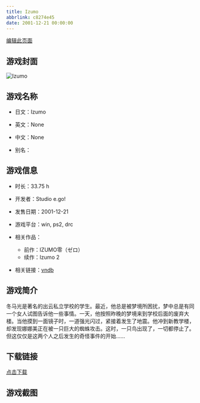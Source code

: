 ```yaml
---
title: Izumo
abbrlink: c8274e45
date: 2001-12-21 00:00:00
---
```

[编辑此页面](https://github.com/ACG-3/ADV3-source/blob/main/source/_posts/games/Izumo.md)

## 游戏封面

![Izumo](https%3A//pan.timero.xyz/onedrive/img_lib_001/Izumo_cover.avif)


## 游戏名称

- 日文：Izumo
- 英文：None
- 中文：None

- 别名：


## 游戏信息

- 时长：33.75 h
- 开发者：Studio e.go!
- 发售日期：2001-12-21
- 游戏平台：win, ps2, drc
- 相关作品：
   - 前作：IZUMO零（ゼロ）
   - 续作：Izumo 2

- 相关链接：[vndb](https://vndb.org/v618)


## 游戏简介

冬马光是著名的出云私立学校的学生。最近，他总是被梦境所困扰，梦中总是有同一个女人试图告诉他一些事情。一天，他按照昨晚的梦境来到学校后面的废弃大楼。当他摸到一面镜子时，一道强光闪过，紧接着发生了地震。他冲到新教学楼，却发现娜娜美正在被一只巨大的蜘蛛攻击。这时，一只鸟出现了，一切都停止了。但这仅仅是这两个人之后发生的奇怪事件的开始......




## 下载链接

[点击下载](https://pan.timero.xyz/onedrive/adv_lib_001/Izumo)


## 游戏截图


